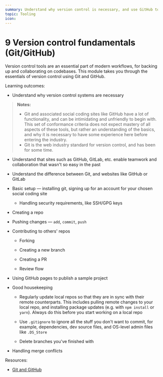 ```yaml
---
summary: Understand why version control is necessary, and use GitHub to store code and collaborate with others.
topic: Tooling
icon:
---
```


# 9 Version control fundamentals (Git/GitHub)

Version control tools are an essential part of modern workflows, for backing up and collaborating on codebases. This module takes you through the essentials of version control using Git and GitHub.

Learning outcomes:

- Understand why version control systems are necessary

> **Notes:**
>
> - Git and associated social coding sites like GitHub have a lot of functionality, and can be intimidating and unfriendly to begin with. This set of conformance criteria does not expect mastery of all aspects of these tools, but rather an understanding of the basics, and why it is necessary to have some experience here before entering the industry.
> - Git is the web industry standard for version control, and has been for some time.

- Understand that sites such as GitHub, GitLab, etc. enable teamwork and collaboration that wasn't so easy in the past

- Understand the difference between Git, and websites like GitHub or GitLab

- Basic setup — installing git, signing up for an account for your chosen social coding site

  - Handling security requirements, like SSH/GPG keys

- Creating a repo

- Pushing changes — `add`, `commit`, `push`

- Contributing to others' repos

  - Forking

  - Creating a new branch

  - Creating a PR

  - Review flow

- Using GitHub pages to publish a sample project

- Good housekeeping

  - Regularly update local repos so that they are in sync with their remote counterparts. This includes pulling remote changes to your local repo, and installing package updates (e.g. with `npm install` or `yarn`). Always do this before you start working on a local repo

  - Use `.gitignore` to ignore all the stuff you don't want to commit, for example, dependencies, dev source files, and OS-level admin files like `.DS_Store`

  - Delete branches you've finished with

- Handling merge conflicts

Resources:

- [Git and GitHub](https://developer.mozilla.org/docs/Learn/Tools_and_testing/GitHub)

